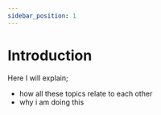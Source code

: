 ```yaml
---
sidebar_position: 1
---
```


# Introduction

Here I will explain;
- how all these topics relate to each other
- why i am doing this
